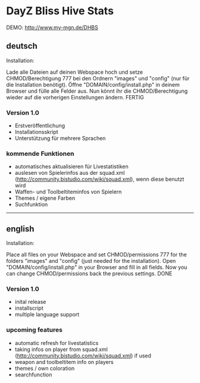 # DayZ Bliss Hive Stats #
DEMO: http://www.my-mgn.de/DHBS

## deutsch ##
Installation:

Lade alle Dateien auf deinen Webspace hoch und setze CHMOD/Berechtigung 777 bei den Ordnern "images" und "config" (nur für die Installation benötigt). Öffne "DOMAIN/config/install.php" in deinem Browser und fülle alle Felder aus.
Nun könnt ihr die CHMOD/Berechtigung wieder auf die vorherigen Einstellungen ändern.
FERTIG

### Version 1.0 ###
+ Erstveröffentlichung
+ Installationsskript
+ Unterstützung für mehrere Sprachen

### kommende Funktionen ###
* automatisches aktualisieren für Livestatistiken
* auslesen von Spielerinfos aus der squad.xml (http://community.bistudio.com/wiki/squad.xml), wenn diese benutzt wird
* Waffen- und Toolbeltiteminfos von Spielern
* Themes / eigene Farben
* Suchfunktion

---------------------------------------

## english ##
Installation:

Place all files on your Webspace and set CHMOD/permissions 777 for the folders "images" and "config" (just needed for the installation). Open "DOMAIN/config/install.php" in your Browser and fill in all fields.
Now you can change CHMOD/permissions back the previous settings.
DONE

### Version 1.0 ###
+ inital release
+ installscript
+ multiple language support

### upcoming features ###
* automatic refresh for livestatistics
* taking infos on player from squad.xml (http://community.bistudio.com/wiki/squad.xml) if used
* weapon and toolbeltitem info on players
* themes / own coloration
* searchfunction
